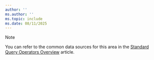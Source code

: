 ```yaml
---
author: ''
ms.author: ''
ms.topic: include
ms.date: 08/11/2025
---
```


> [!NOTE]
> You can refer to the common data sources for this area in the [Standard Query Operators Overview](../standard-query-operators/index.md) article.

